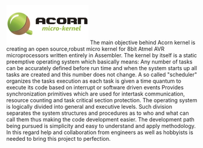 ![Acorn kernel](screenshots/logo.jpg)
The main objective behind Acorn kernel is creating an open source,robust micro kernel for 8bit Atmel AVR microprocessors written entirely in Assembler. The kernel by itself is a static preemptive operating system which basically means:
Any number of tasks can be accurately defined before run time and when the system starts up all tasks are created and this number does not change.
A so called "scheduler" organizes the tasks execution as each task is given a time quantum to execute its code based on interrupt or software driven events
Provides synchronization primitives which are used for intertask communication, resource counting and task critical section protection.
The operating system is logically divided into general and executive levels. Such division separates the system structures and procedures as to who and what can call them thus making the code development easier.
The development path being pursued is simplicity and easy to understand and apply methodology. In this regard help and collaboration from engineers as well as hobbyists is needed to bring this project to perfection.
